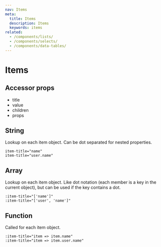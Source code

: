 ```yaml
---
nav: Items
meta:
  title: Items
  description: Items
  keywords: items
related:
  - /components/lists/
  - /components/selects/
  - /components/data-tables/
---
```


# Items

<api-inline />

## Accessor props

- title
- value
- children
- props

## String

Lookup on each item object. Can be dot separated for nested properties.

```
item-title="name"
item-title="user.name"
```

## Array

Lookup on each item object. Like dot notation (each member is a key in the current object), but can be used if the key contains a dot.

```
:item-title="['name']"
:item-title="['user', 'name']"
```

## Function

Called for each item object.

```
:item-title="item => item.name"
:item-title="item => item.user.name"
```
